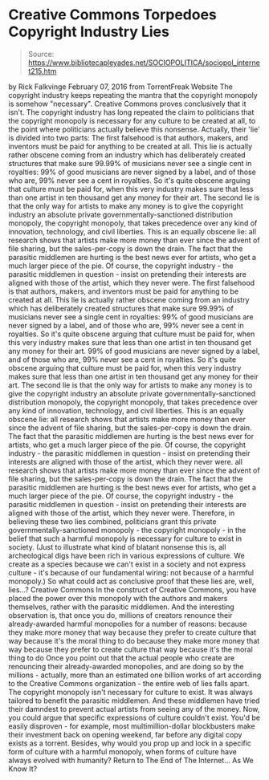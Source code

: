 # Creative Commons Torpedoes Copyright Industry Lies

> Source: https://www.bibliotecapleyades.net/SOCIOPOLITICA/sociopol_internet215.htm

by Rick Falkvinge February 07, 2016 from TorrentFreak Website
The copyright industry
keeps repeating the mantra
that the copyright monopoly
is somehow "necessary".
Creative Commons
proves conclusively that it isn't.
The copyright industry has long repeated the claim to politicians that the copyright monopoly is necessary for any culture to be created at all, to the point where politicians actually believe this nonsense.
Actually, their 'lie' is divided into two parts:
The first falsehood is that authors, makers, and inventors must be paid for anything to be created at all. This lie is actually rather obscene coming from an industry which has deliberately created structures that make sure 99.99% of musicians never see a single cent in royalties: 99% of good musicians are never signed by a label, and of those who are, 99% never see a cent in royalties. So it's quite obscene arguing that culture must be paid for, when this very industry makes sure that less than one artist in ten thousand get any money for their art. The second lie is that the only way for artists to make any money is to give the copyright industry an absolute private governmentally-sanctioned distribution monopoly, the copyright monopoly, that takes precedence over any kind of innovation, technology, and civil liberties. This is an equally obscene lie: all research shows that artists make more money than ever since the advent of file sharing, but the sales-per-copy is down the drain. The fact that the parasitic middlemen are hurting is the best news ever for artists, who get a much larger piece of the pie. Of course, the copyright industry - the parasitic middlemen in question - insist on pretending their interests are aligned with those of the artist, which they never were.
The first falsehood is that authors, makers, and inventors must be paid for anything to be created at all.
This lie is actually rather obscene coming from an industry which has deliberately created structures that make sure 99.99% of musicians never see a single cent in royalties:
99% of good musicians are never signed by a label, and of those who are, 99% never see a cent in royalties. So it's quite obscene arguing that culture must be paid for, when this very industry makes sure that less than one artist in ten thousand get any money for their art.
99% of good musicians are never signed by a label, and of those who are, 99% never see a cent in royalties.
So it's quite obscene arguing that culture must be paid for, when this very industry makes sure that less than one artist in ten thousand get any money for their art.
The second lie is that the only way for artists to make any money is to give the copyright industry an absolute private governmentally-sanctioned distribution monopoly, the copyright monopoly, that takes precedence over any kind of innovation, technology, and civil liberties.
This is an equally obscene lie:
all research shows that artists make more money than ever since the advent of file sharing, but the sales-per-copy is down the drain. The fact that the parasitic middlemen are hurting is the best news ever for artists, who get a much larger piece of the pie. Of course, the copyright industry - the parasitic middlemen in question - insist on pretending their interests are aligned with those of the artist, which they never were.
all research shows that artists make more money than ever since the advent of file sharing, but the sales-per-copy is down the drain.
The fact that the parasitic middlemen are hurting is the best news ever for artists, who get a much larger piece of the pie.
Of course, the copyright industry - the parasitic middlemen in question - insist on pretending their interests are aligned with those of the artist, which they never were.
Therefore, in believing these two lies combined, politicians grant this private governmentally-sanctioned monopoly - the copyright monopoly - in the belief that such a harmful monopoly is necessary for culture to exist in society.
(Just to illustrate what kind of blatant nonsense this is, all archeological digs have been rich in various expressions of culture. We create as a species because we can't exist in a society and not express culture - it's because of our fundamental wiring: not because of a harmful monopoly.) So what could act as conclusive proof that these lies are, well, lies...?
Creative Commons In the construct of Creative Commons, you have placed the power over this monopoly with the authors and makers themselves, rather with the parasitic middlemen.
And the interesting observation is, that once you do, millions of creators renounce their already-awarded harmful monopolies for a number of reasons:
because they make more money that way because they prefer to create culture that way because it's the moral thing to do
because they make more money that way
because they prefer to create culture that way
because it's the moral thing to do
Once you point out that the actual people who create are renouncing their already-awarded monopolies, and are doing so by the millions - actually, more than an estimated one billion works of art according to the Creative Commons organization - the entire web of lies falls apart. The copyright monopoly isn't necessary for culture to exist.
It was always tailored to benefit the parasitic middlemen. And these middlemen have tried their damndest to prevent actual artists from seeing any of the money. Now, you could argue that specific expressions of culture couldn't exist. You'd be easily disproven - for example, most multimillion-dollar blockbusters make their investment back on opening weekend, far before any digital copy exists as a torrent.
Besides, why would you prop up and lock in a specific form of culture with a harmful monopoly, when forms of culture have always evolved with humanity?
Return to The End of The Internet... As We Know It?
